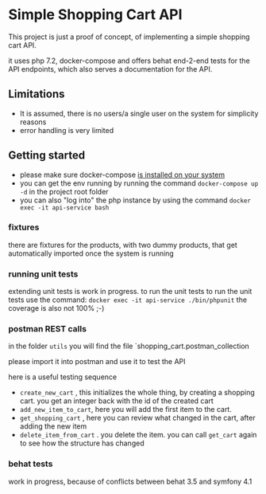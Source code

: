 # Simple Shopping Cart API

This project is just a proof of concept, of implementing a simple shopping cart API.

it uses php 7.2, docker-compose and offers behat end-2-end tests for the API endpoints, which also serves a documentation for the API.

## Limitations
* It is assumed, there is no users/a single user on the system for simplicity reasons
* error handling is very limited




## Getting started
* please make sure docker-compose  [is installed on your system](https://docs.docker.com/compose/install/)
* you can get the env running by running the command `docker-compose up -d` in the project root folder
* you can also "log into" the php instance by using the command `docker exec -it api-service bash`

### fixtures
there are fixtures for the products, with two dummy products, that get automatically imported once the system is running


### running unit tests
extending unit tests is work in progress. to run the unit tests
to run the unit tests use the command: `docker exec -it api-service ./bin/phpunit`
the coverage is also not 100% ;-)


### postman REST calls
in the folder `utils` you will find the file `shopping_cart.postman_collection

please import it into postman and use it to test the API

here is a useful testing sequence
* `create_new_cart` , this initializes the whole thing, by creating a shopping cart. you get an integer back with the id of the created cart
* `add_new_item_to_cart`, here you will add the first item to the cart. 
* `get_shopping_cart` , here you can review what changed in the cart, after adding the new item
* `delete_item_from_cart` . you delete the item. you can call `get_cart` again to see how the structure has changed

### behat tests
work in progress, because of conflicts between behat 3.5 and symfony 4.1




